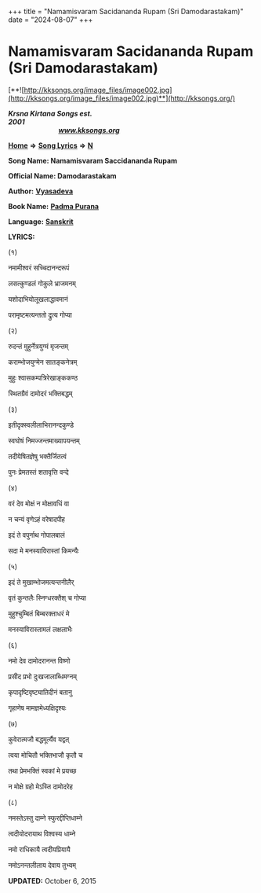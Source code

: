 +++
title = "Namamisvaram Sacidananda Rupam (Sri Damodarastakam)"
date = "2024-08-07"
+++

# Namamisvaram Sacidananda Rupam (Sri Damodarastakam)
[**![http://kksongs.org/image_files/image002.jpg](http://kksongs.org/image_files/image002.jpg)**](http://kksongs.org/)

**_Krsna Kirtana Songs est. 2001_**                                                                                                                                                 **_www.kksongs.org_**

[**Home**](http://kksongs.org/) **⇒** [**Song Lyrics**](http://kksongs.org/lyrics.html) **⇒** [**N**](http://kksongs.org/songs/song_n.html)

**Song Name: Namamisvaram Saccidananda Rupam**

**Official Name: Damodarastakam**

**Author:** [**Vyasadeva**](http://kksongs.org/authors/list/vyasadeva.html)

**Book Name:** [**Padma Purana**](http://kksongs.org/authors/literature/padma_purana.html)

**Language:** [**Sanskrit**](http://kksongs.org/language/list/sanskrit.html)

**LYRICS:**

(१)

नमामीश्वरं सच्चिदानन्दरूपं

लसत्कुण्डलं गोकुले भ्राजमनम्

यशोदाभियोलूखलाद्धावमानं

परामृष्टमत्यन्ततो द्रुत्य गोप्या

(२)

रुदन्तं मुहुर्नेत्रयुग्मं मृजन्तम्

कराम्भोजयुग्मेन सातङ्कनेत्रम्

मुहुः श्वासकम्पत्रिरेखाङ्ककण्ठ

स्थितग्रैवं दामोदरं भक्तिबद्धम्

(३)

इतीदृक्स्वलीलाभिरानन्दकुण्डे

स्वघोषं निमज्जन्तमाख्यापयन्तम्

तदीयेषितज्ञेषु भक्तैर्जितत्वं

पुनः प्रेमतस्तं शतावृत्ति वन्दे

(४)

वरं देव मोक्षं न मोक्षावधिं वा

न चन्यं वृणेऽहं वरेषादपीह

इदं ते वपुर्नाथ गोपालबालं

सदा मे मनस्याविरास्तां किमन्यैः

(५)

इदं ते मुखाम्भोजमत्यन्तनीलैर्

वृतं कुन्तलैः स्निग्धरक्तैश् च गोप्या

मुहुश्चुम्बितं बिम्बरक्ताधरं मे

मनस्याविरास्तामलं लक्षलाभैः

(६)

नमो देव दामोदरानन्त विष्णो

प्रसीद प्रभो दुःखजालाब्धिमग्नम्

कृपादृष्टिवृष्ट्यातिदीनं बतानु

गृहाणेष मामज्ञमेध्यक्षिदृश्यः

(७)

कुवेरात्मजौ बद्धमूर्त्यैव यद्वत्

त्वया मोचितौ भक्तिभाजौ कृतौ च

तथा प्रेमभक्तिं स्वकां मे प्रयच्छ

न मोक्षे ग्रहो मेऽस्ति दामोदरेह

(८)

नमस्तेऽस्तु दाम्ने स्फुरद्दीप्तिधाम्ने

त्वदीयोदरायाथ विश्वस्य धाम्ने

नमो राधिकायै त्वदीयप्रियायै

नमोऽनन्तलीलाय देवाय तुभ्यम्

**UPDATED:** October 6, 2015